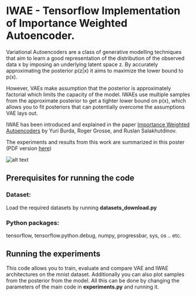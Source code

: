 # IWAE - Tensorflow Implementation of Importance Weighted Autoencoder.
Variational Autoencoders are a class of generative modelling techniques that aim to learn a good representation of the distribution of the observed data x by imposing an underlying latent space z. By accurately approximating the posterior p(z|x)  it aims to maximize the lower bound to p(x).

However, VAEs make assumption that the posterior is approximately factorial which limits the capacity of the model. IWAEs use multiple samples from the approximate posterior to get a tighter lower bound on p(x), which allows you to fit posteriors that can potentially overcome the assumptions VAE lays out.

IWAE has been introduced and explained in the paper [Importance Weighted Autoencoders](https://arxiv.org/abs/1509.00519) by Yuri Burda, Roger Grosse, and Ruslan Salakhutdinov.

The experiments and results from this work are summarized in this poster (PDF version [here](https://github.com/neha191091/IWAE/blob/master/iwae/IWAE_Poster.pdf))

![alt text](https://github.com/neha191091/IWAE/blob/master/iwae/IWAE_Poster.jpg)

## Prerequisites for running the code
### Dataset: 
Load the required datasets by running **datasets_download.py**
### Python packages: 
tensorflow, tensorflow.python.debug, numpy, progressbar, sys, os .. etc.

## Running the experiments
This code allows you to train, evaluate and compare VAE and IWAE architectures on the mnist dataset. Additionally you can also plot samples from the posterior from the model. All this can be done by changing the parameters of the main code in **experiments.py** and running it. 
